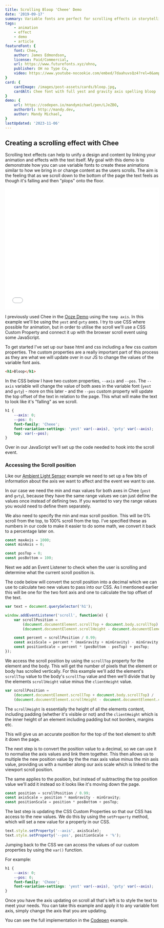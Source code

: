 ```yaml
---
title: Scrolling Bloop 'Cheee' Demo
date: '2019-09-17'
summary: Variable fonts are perfect for scrolling effects in storytelling and interactive webpages as they enable animation without losing the practicality, accessibility and ease of real fonts
tags:
    - animation
    - effect
    - demo
    - article
featureFont: {
    font: Chee, 
    author: James Edmondson,
    license: Paid/Commercial,
    url: https://www.futurefonts.xyz/ohno,
    publisher: OH no Type Co,   
    video: https://www.youtube-nocookie.com/embed/7daahuvsQz4?rel=0&amp;controls=0&amp;showinfo=0,
}
card: {
    cardImage: /images/post-assets/cards/bloop.jpg,
    cardAlt: Chee font with full yest and gravity axis spelling bloop
}
demo: {
    url: https://codepen.io/mandymichael/pen/LJeZBO,
    authorUrl: http://mandy.dev,
    author: Mandy Michael,
}
lastUpdated: '2023-11-06'
---
```


## Creating a scrolling effect with Chee

Scrolling text effects can help to unify a design and content by linking your animation and effects with the text itself. My goal with this demo is to demonstrate how you can use variable fonts to create these animations similar to how we bring in or change content as the users scrolls. The aim is the feeling that as we scroll down to the bottom of the page the text feels as though it's falling and then "plops" onto the floor.

<div class="codepen"><div class="codepen"><iframe height="400" style="width: 100%;" scrolling="no" title="Scrolling variable font effect change" src="//codepen.io/mandymichael/embed/LJeZBO/?height=300&theme-id=dark&default-tab=result" frameBorder="no" allowtransparency="true" allowfullScreen="true"></iframe></div></div>

I previously used Chee in the <a href="/ooze-cheee-demo">Ooze Demo</a> using the `temp axis`. In this example we'll be using the `yest` and `gvty` axes. I try to use CSS where possible for animation, but in order to utilise the scroll we'll use a CSS Custom Property and connect it up with the browser scroll event using some JavaScript.

To get started I've set up our base html and css including a few css custom properties. The custom properties are a really important part of this process as they are what we will update over in our JS to change the values of the variable font axis.

```html
<h1>Bloop</h1>
```

In the CSS below I have two custom properties, `--axis` and `--pos`. The `--axis` variable will change the value of both axes in the variable font (`yest` and `gvty`) - more on this later - and the `--pos` custom property will update the top offset of the text in relation to the page. This what will make the text to look like it's "falling" as we scroll.

```css
h1 {
    --axis: 0;
    --pos: 0;
    font-family: 'Cheee';
    font-variation-settings: 'yest' var(--axis), 'gvty' var(--axis);
    top: var(--pos);
}
```

Over in our JavaScript we'll set up the code needed to hook into the scroll event.

### Accessing the Scroll position

Like our [Ambient Light Sensor](/light-sensor-demo) example we need to set up a few bits of information about the axis we want to affect and the event we want to use.

In our case we need the min and max values for both axes in Chee (`yest` and `gvty`), because they have the same range values we can just define the values once instead of defining two. If you wanted to vary the range values you would need to define them separately. 

We also need to specify the min and max scroll position. This will be 0% scroll from the top, to 100% scroll from the top. I've specified these as numbers in our code to make it easier to do some math, we convert it back to a percentage later on.

```js
const maxAxis = 1000;
const minAxis = 0;

const posTop = 0;
const posBottom = 100;
```

Next we add an Event Listener to check when the user is scrolling and determine what the current scroll position is.

The code below will convert the scroll position into a decimal which we can use to calculate two new values to pass into our CSS. As I mentioned earlier this will be one for the two font axis and one to calculate the top offset of the text.

```js
var text = document.querySelector('h1');

window.addEventListener('scroll', function(e) {
    var scrollPosition =
        (document.documentElement.scrollTop + document.body.scrollTop) /
        (document.documentElement.scrollHeight - document.documentElement.clientHeight);

    const percent = scrollPosition / 0.99;
    const axisScale = percent * (maxGravity + minGravity) - minGravity;
    const positionScale = percent * (posBottom - posTop) + posTop;
});
```

We access the scroll position by using the `scrollTop` property for the element and the body. This will get the number of pixels that the element or body has scrolled vertically. For this example we'll add the element's `scrollTop` value to the body's `scrollTop` value and then we'll divide that by the elements `scrollHeight` value minus the `clientHeight` value.

```js
var scrollPosition =
    (document.documentElement.scrollTop + document.body.scrollTop) /
    (document.documentElement.scrollHeight - document.documentElement.clientHeight);
```

The `scrollHeight` is essentially the height of all the elements content, including padding (whether it's visible or not) and the `clientHeight` which is the inner height of an element including padding but not borders, margins etc.

This will give us an accurate position for the top of the text element to shift it down the page.

The next step is to convert the position value to a decimal, so we can use it to normalise the axis values and link them together. This then allows us to multiple the new position value by the the max axis value minus the min axis value, providing us with a number along our axis scale which is linked to the viewport scroll position.

The same applies to the position, but instead of subtracting the top position value we'll add it instead so it looks like it's moving down the page.

```js
const position = scrollPosition / 0.99;
const axisScale = position * maxGravity - minGravity;
const positionScale = position * posBottom + posTop;
```

The last step is updating the CSS Custom Properties so that our CSS has access to the new values. We do this by using the `setProperty` method, which will set a new value for a property in our CSS.

```js
text.style.setProperty('--axis', axisScale);
text.style.setProperty('--pos', positionScale + '%');
```

Jumping back to the CSS we can access the values of our custom properties by using the `var()` function.

For example:

```css
h1 {
    --axis: 0;
    --pos: 0;
    font-family: 'Cheee';
    font-variation-settings: 'yest' var(--axis), 'gvty' var(--axis);
}
```

Once you have the axis updating on scroll all that's left is to style the text to meet your needs. You can take this example and apply it to any variable font axis, simply change the axis that you are updating.

You can see the full implementation in the [Codepen]({{Codepen}}) example.
